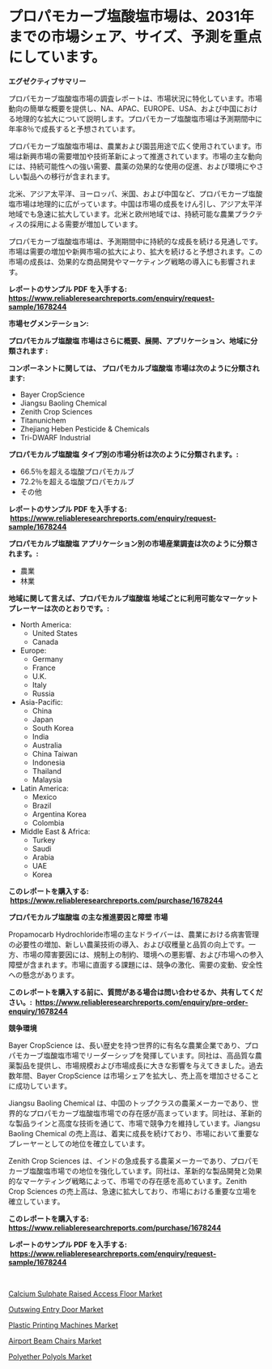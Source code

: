 <p><h1>プロパモカーブ塩酸塩市場は、2031年までの市場シェア、サイズ、予測を重点にしています。</h1></p><p><strong>エグゼクティブサマリー</strong></p>
<p><p>プロパモカーブ塩酸塩市場の調査レポートは、市場状況に特化しています。市場動向の簡単な概要を提供し、NA、APAC、EUROPE、USA、および中国における地理的な拡大について説明します。プロパモカーブ塩酸塩市場は予測期間中に年率8％で成長すると予想されています。</p><p>プロパモカーブ塩酸塩市場は、農業および園芸用途で広く使用されています。市場は新興市場の需要増加や技術革新によって推進されています。市場の主な動向には、持続可能性への強い需要、農薬の効果的な使用の促進、および環境にやさしい製品への移行が含まれます。</p><p>北米、アジア太平洋、ヨーロッパ、米国、および中国など、プロパモカーブ塩酸塩市場は地理的に広がっています。中国は市場の成長をけん引し、アジア太平洋地域でも急速に拡大しています。北米と欧州地域では、持続可能な農業プラクティスの採用による需要が増加しています。</p><p>プロパモカーブ塩酸塩市場は、予測期間中に持続的な成長を続ける見通しです。市場は需要の増加や新興市場の拡大により、拡大を続けると予想されます。この市場の成長は、効果的な商品開発やマーケティング戦略の導入にも影響されます。</p></p>
<p><strong>レポートのサンプル PDF を入手する: <a href="https://www.reliableresearchreports.com/enquiry/request-sample/1678244">https://www.reliableresearchreports.com/enquiry/request-sample/1678244</a></strong></p>
<p><strong>市場セグメンテーション:</strong></p>
<p><strong> プロパモカルブ塩酸塩 市場はさらに概要、展開、アプリケーション、地域に分類されます :</strong></p>
<p><strong>コンポーネントに関しては、 プロパモカルブ塩酸塩 市場は次のように分類されます: &nbsp;</strong></p>
<p><ul><li>Bayer CropScience</li><li>Jiangsu Baoling Chemical</li><li>Zenith Crop Sciences</li><li>Titanunichem</li><li>Zhejiang Heben Pesticide & Chemicals</li><li>Tri-DWARF Industrial</li></ul></p>
<p><strong> プロパモカルブ塩酸塩 タイプ別の市場分析は次のように分類されます。:</strong></p>
<p><ul><li>66.5％を超える塩酸プロパモカルブ</li><li>72.2％を超える塩酸プロパモカルブ</li><li>その他</li></ul></p>
<p><strong>レポートのサンプル PDF を入手する: &nbsp;<a href="https://www.reliableresearchreports.com/enquiry/request-sample/1678244">https://www.reliableresearchreports.com/enquiry/request-sample/1678244</a></strong></p>
<p><strong> プロパモカルブ塩酸塩 アプリケーション別の市場産業調査は次のように分類されます。:</strong></p>
<p><ul><li>農業</li><li>林業</li></ul></p>
<p><strong>地域に関して言えば、プロパモカルブ塩酸塩 地域ごとに利用可能なマーケットプレーヤーは次のとおりです。:</strong></p>
<p><ul>
    <li>
        North America:
        <ul>
            <li>United States</li>
            <li>Canada</li>
        </ul>
    </li>
    <li>
        Europe:
        <ul>
            <li>Germany</li>
            <li>France</li>
            <li>U.K.</li>
            <li>Italy</li>
            <li>Russia</li>
        </ul>
    </li>
    <li>
        Asia-Pacific:
        <ul>
            <li>China</li>
            <li>Japan</li>
            <li>South Korea</li>
            <li>India</li>
            <li>Australia</li>
            <li>China Taiwan</li>
            <li>Indonesia</li>
            <li>Thailand</li>
            <li>Malaysia</li>
        </ul>
    </li>
    <li>
        Latin America:
        <ul>
            <li>Mexico</li>
            <li>Brazil</li>
            <li>Argentina Korea</li>
            <li>Colombia</li>
        </ul>
    </li>
    <li>
        Middle East & Africa:
        <ul>
            <li>Turkey</li>
            <li>Saudi</li>
            <li>Arabia</li>
            <li>UAE</li>
            <li>Korea</li>
        </ul>
    </li>
    </ul></p>
<p><strong>このレポートを購入する: &nbsp;<a href="https://www.reliableresearchreports.com/purchase/1678244">https://www.reliableresearchreports.com/purchase/1678244</a></strong></p>
<p><strong>プロパモカルブ塩酸塩 の主な推進要因と障壁 市場</strong></p>
<p><p>Propamocarb Hydrochloride市場の主なドライバーは、農業における病害管理の必要性の増加、新しい農薬技術の導入、および収穫量と品質の向上です。一方、市場の障害要因には、規制上の制約、環境への悪影響、および市場への参入障壁が含まれます。市場に直面する課題には、競争の激化、需要の変動、安全性への懸念があります。</p></p>
<p><strong>このレポートを購入する前に、質問がある場合は問い合わせるか、共有してください。:&nbsp; <a href="https://www.reliableresearchreports.com/enquiry/pre-order-enquiry/1678244">https://www.reliableresearchreports.com/enquiry/pre-order-enquiry/1678244</a></strong></p>
<p><strong>競争環境</strong></p>
<p><p>Bayer CropScience は、長い歴史を持つ世界的に有名な農業企業であり、プロパモカーブ塩酸塩市場でリーダーシップを発揮しています。同社は、高品質な農薬製品を提供し、市場規模および市場成長に大きな影響を与えてきました。過去数年間、Bayer CropScience は市場シェアを拡大し、売上高を増加させることに成功しています。</p><p>Jiangsu Baoling Chemical は、中国のトップクラスの農薬メーカーであり、世界的なプロパモカーブ塩酸塩市場での存在感が高まっています。同社は、革新的な製品ラインと高度な技術を通じて、市場で競争力を維持しています。Jiangsu Baoling Chemical の売上高は、着実に成長を続けており、市場において重要なプレーヤーとしての地位を確立しています。</p><p>Zenith Crop Sciences は、インドの急成長する農薬メーカーであり、プロパモカーブ塩酸塩市場での地位を強化しています。同社は、革新的な製品開発と効果的なマーケティング戦略によって、市場での存在感を高めています。Zenith Crop Sciences の売上高は、急速に拡大しており、市場における重要な立場を確立しています。</p></p>
<p><strong>このレポートを購入する: &nbsp; <a href="https://www.reliableresearchreports.com/purchase/1678244">https://www.reliableresearchreports.com/purchase/1678244</a></strong></p>
<p><strong>レポートのサンプル PDF を入手する: &nbsp;<a href="https://www.reliableresearchreports.com/enquiry/request-sample/1678244">https://www.reliableresearchreports.com/enquiry/request-sample/1678244</a></strong><strong></strong></p>
<p>&nbsp;</p>
<p><p><a href="https://github.com/RickHolmes3/Market-Research-Report-List-3/blob/main/calcium-sulphate-raised-access-floor-market.md">Calcium Sulphate Raised Access Floor Market</a></p><p><a href="https://issuu.com/reportprime-2/docs/outswing-entry-door-market-size-2030.pptx">Outswing Entry Door Market</a></p><p><a href="https://gamy-alyssum-396.notion.site/Global-Plastic-Printing-Machines-Market-by-Types-Applications-and-Major-Players-with-Regional-Gro-e0619e60c8c145c08339b0be080b7eb5">Plastic Printing Machines Market</a></p><p><a href="https://issuu.com/reportprime-2/docs/airport-beam-chairs-market-size-2030.pptx">Airport Beam Chairs Market</a></p><p><a href="https://github.com/Krish2023na/Market-Research-Report-List-3/blob/main/polyether-polyols-market.md">Polyether Polyols Market</a></p></p>